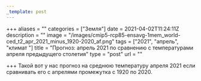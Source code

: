 ```yaml
---
_template: post
---
```




+++
aliases = ""
categories = ["Земля"]
date = 2021-04-02T11:24:11Z
description = ""
image = "/images/cmip5-rcp85-ensavg-1mem_world-ced_t2_apr_2021_minus_1920-2020_af.png"
tags = ["2021", "апрель", "климат "]
title = "Прогноз: апрель 2021 по сравнению с температурами апреля предыдущего столетия"
type = "post"
url = ""

+++
Такой вот у нас прогноз на среднюю температуру апреля 2021 если сравнивать его с апрелями промежутка с 1920 по 2020.
